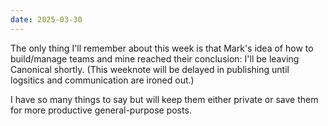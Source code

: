 ```yaml
---
date: 2025-03-30
---
```


The only thing I'll remember about this week is that Mark's idea of how to build/manage teams and mine reached their conclusion: I'll be leaving Canonical shortly. (This weeknote will be delayed in publishing until logsitics and communication are ironed out.)

I have so many things to say but will keep them either private or save them for more productive general-purpose posts.
